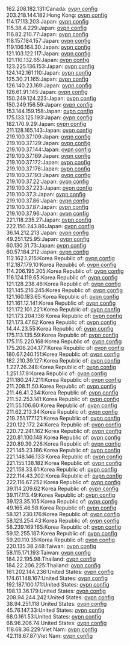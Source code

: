 162.208.182.131:Canada: [ovpn config](vpn/162_208_182_131.ovpn)  
203.218.144.182:Hong Kong: [ovpn config](vpn/203_218_144_182.ovpn)  
114.17.113.203:Japan: [ovpn config](vpn/114_17_113_203.ovpn)  
115.38.4.229:Japan: [ovpn config](vpn/115_38_4_229.ovpn)  
116.82.210.77:Japan: [ovpn config](vpn/116_82_210_77.ovpn)  
118.157.184.157:Japan: [ovpn config](vpn/118_157_184_157.ovpn)  
119.106.164.30:Japan: [ovpn config](vpn/119_106_164_30.ovpn)  
121.103.122.117:Japan: [ovpn config](vpn/121_103_122_117.ovpn)  
121.110.132.65:Japan: [ovpn config](vpn/121_110_132_65.ovpn)  
123.225.136.153:Japan: [ovpn config](vpn/123_225_136_153.ovpn)  
124.142.161.110:Japan: [ovpn config](vpn/124_142_161_110.ovpn)  
125.30.21.165:Japan: [ovpn config](vpn/125_30_21_165.ovpn)  
126.140.23.169:Japan: [ovpn config](vpn/126_140_23_169.ovpn)  
126.61.91.145:Japan: [ovpn config](vpn/126_61_91_145.ovpn)  
150.249.124.223:Japan: [ovpn config](vpn/150_249_124_223.ovpn)  
150.249.156.59:Japan: [ovpn config](vpn/150_249_156_59.ovpn)  
153.144.159.158:Japan: [ovpn config](vpn/153_144_159_158.ovpn)  
175.133.125.193:Japan: [ovpn config](vpn/175_133_125_193.ovpn)  
182.170.9.29:Japan: [ovpn config](vpn/182_170_9_29.ovpn)  
211.128.165.143:Japan: [ovpn config](vpn/211_128_165_143.ovpn)  
219.100.37.109:Japan: [ovpn config](vpn/219_100_37_109.ovpn)  
219.100.37.129:Japan: [ovpn config](vpn/219_100_37_129.ovpn)  
219.100.37.144:Japan: [ovpn config](vpn/219_100_37_144.ovpn)  
219.100.37.169:Japan: [ovpn config](vpn/219_100_37_169.ovpn)  
219.100.37.172:Japan: [ovpn config](vpn/219_100_37_172.ovpn)  
219.100.37.176:Japan: [ovpn config](vpn/219_100_37_176.ovpn)  
219.100.37.193:Japan: [ovpn config](vpn/219_100_37_193.ovpn)  
219.100.37.22:Japan: [ovpn config](vpn/219_100_37_22.ovpn)  
219.100.37.223:Japan: [ovpn config](vpn/219_100_37_223.ovpn)  
219.100.37.3:Japan: [ovpn config](vpn/219_100_37_3.ovpn)  
219.100.37.86:Japan: [ovpn config](vpn/219_100_37_86.ovpn)  
219.100.37.87:Japan: [ovpn config](vpn/219_100_37_87.ovpn)  
219.100.37.96:Japan: [ovpn config](vpn/219_100_37_96.ovpn)  
221.118.235.27:Japan: [ovpn config](vpn/221_118_235_27.ovpn)  
222.150.243.86:Japan: [ovpn config](vpn/222_150_243_86.ovpn)  
36.14.212.213:Japan: [ovpn config](vpn/36_14_212_213.ovpn)  
49.251.125.95:Japan: [ovpn config](vpn/49_251_125_95.ovpn)  
60.130.31.73:Japan: [ovpn config](vpn/60_130_31_73.ovpn)  
60.57.184.212:Japan: [ovpn config](vpn/60_57_184_212.ovpn)  
112.162.1.215:Korea Republic of: [ovpn config](vpn/112_162_1_215.ovpn)  
112.187.179.10:Korea Republic of: [ovpn config](vpn/112_187_179_10.ovpn)  
114.206.195.205:Korea Republic of: [ovpn config](vpn/114_206_195_205.ovpn)  
116.124.119.65:Korea Republic of: [ovpn config](vpn/116_124_119_65.ovpn)  
121.128.238.46:Korea Republic of: [ovpn config](vpn/121_128_238_46.ovpn)  
121.145.216.245:Korea Republic of: [ovpn config](vpn/121_145_216_245.ovpn)  
121.160.183.65:Korea Republic of: [ovpn config](vpn/121_160_183_65.ovpn)  
121.161.12.141:Korea Republic of: [ovpn config](vpn/121_161_12_141.ovpn)  
121.172.101.221:Korea Republic of: [ovpn config](vpn/121_172_101_221.ovpn)  
121.173.204.136:Korea Republic of: [ovpn config](vpn/121_173_204_136.ovpn)  
121.173.47.62:Korea Republic of: [ovpn config](vpn/121_173_47_62.ovpn)  
14.44.23.55:Korea Republic of: [ovpn config](vpn/14_44_23_55.ovpn)  
175.113.135.59:Korea Republic of: [ovpn config](vpn/175_113_135_59.ovpn)  
175.115.220.168:Korea Republic of: [ovpn config](vpn/175_115_220_168.ovpn)  
175.206.204.177:Korea Republic of: [ovpn config](vpn/175_206_204_177.ovpn)  
180.67.240.151:Korea Republic of: [ovpn config](vpn/180_67_240_151.ovpn)  
182.210.39.127:Korea Republic of: [ovpn config](vpn/182_210_39_127.ovpn)  
1.227.26.248:Korea Republic of: [ovpn config](vpn/1_227_26_248.ovpn)  
1.251.17.9:Korea Republic of: [ovpn config](vpn/1_251_17_9.ovpn)  
211.180.247.211:Korea Republic of: [ovpn config](vpn/211_180_247_211.ovpn)  
211.208.11.50:Korea Republic of: [ovpn config](vpn/211_208_11_50.ovpn)  
211.46.41.234:Korea Republic of: [ovpn config](vpn/211_46_41_234.ovpn)  
211.52.253.141:Korea Republic of: [ovpn config](vpn/211_52_253_141.ovpn)  
211.55.106.60:Korea Republic of: [ovpn config](vpn/211_55_106_60.ovpn)  
211.62.213.34:Korea Republic of: [ovpn config](vpn/211_62_213_34.ovpn)  
219.251.177.121:Korea Republic of: [ovpn config](vpn/219_251_177_121.ovpn)  
220.122.172.24:Korea Republic of: [ovpn config](vpn/220_122_172_24.ovpn)  
220.72.241.162:Korea Republic of: [ovpn config](vpn/220_72_241_162.ovpn)  
220.81.100.148:Korea Republic of: [ovpn config](vpn/220_81_100_148.ovpn)  
220.89.39.226:Korea Republic of: [ovpn config](vpn/220_89_39_226.ovpn)  
221.145.23.186:Korea Republic of: [ovpn config](vpn/221_145_23_186.ovpn)  
221.148.146.133:Korea Republic of: [ovpn config](vpn/221_148_146_133.ovpn)  
221.155.138.182:Korea Republic of: [ovpn config](vpn/221_155_138_182.ovpn)  
221.158.33.61:Korea Republic of: [ovpn config](vpn/221_158_33_61.ovpn)  
222.114.43.202:Korea Republic of: [ovpn config](vpn/222_114_43_202.ovpn)  
222.116.67.252:Korea Republic of: [ovpn config](vpn/222_116_67_252.ovpn)  
39.114.209.62:Korea Republic of: [ovpn config](vpn/39_114_209_62.ovpn)  
39.117.113.49:Korea Republic of: [ovpn config](vpn/39_117_113_49.ovpn)  
39.123.35.105:Korea Republic of: [ovpn config](vpn/39_123_35_105.ovpn)  
49.165.46.58:Korea Republic of: [ovpn config](vpn/49_165_46_58.ovpn)  
58.121.230.176:Korea Republic of: [ovpn config](vpn/58_121_230_176.ovpn)  
58.123.254.43:Korea Republic of: [ovpn config](vpn/58_123_254_43.ovpn)  
58.239.169.165:Korea Republic of: [ovpn config](vpn/58_239_169_165.ovpn)  
59.12.255.187:Korea Republic of: [ovpn config](vpn/59_12_255_187.ovpn)  
59.20.110.35:Korea Republic of: [ovpn config](vpn/59_20_110_35.ovpn)  
220.135.38.248:Taiwan: [ovpn config](vpn/220_135_38_248.ovpn)  
58.115.171.193:Taiwan: [ovpn config](vpn/58_115_171_193.ovpn)  
184.22.195.98:Thailand: [ovpn config](vpn/184_22_195_98.ovpn)  
184.22.206.225:Thailand: [ovpn config](vpn/184_22_206_225.ovpn)  
161.202.144.236:United States: [ovpn config](vpn/161_202_144_236.ovpn)  
174.61.148.167:United States: [ovpn config](vpn/174_61_148_167.ovpn)  
192.187.100.171:United States: [ovpn config](vpn/192_187_100_171.ovpn)  
198.13.36.179:United States: [ovpn config](vpn/198_13_36_179.ovpn)  
208.94.244.242:United States: [ovpn config](vpn/208_94_244_242.ovpn)  
38.94.251.118:United States: [ovpn config](vpn/38_94_251_118.ovpn)  
45.76.147.33:United States: [ovpn config](vpn/45_76_147_33.ovpn)  
68.0.161.53:United States: [ovpn config](vpn/68_0_161_53.ovpn)  
68.96.206.74:United States: [ovpn config](vpn/68_96_206_74.ovpn)  
118.68.36.229:Viet Nam: [ovpn config](vpn/118_68_36_229.ovpn)  
42.118.67.87:Viet Nam: [ovpn config](vpn/42_118_67_87.ovpn)  
